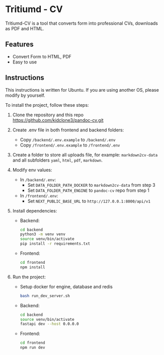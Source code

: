 # Tritiumd - CV

Tritiumd-CV is a tool that converts form into professional CVs, downloads as PDF and HTML.

## Features

- Convert Form to HTML, PDF
- Easy to use

## Instructions

This instructions is written for Ubuntu. If you are using another OS, please modify by yourself.

To install the project, follow these steps:

1. Clone the repository and this repo https://github.com/kidclone3/pandoc-cv.git

2. Create .env file in both frontend and backend folders:

   - Copy `/backend/.env.example` to `/backend/.env`
   - Copy `/frontend/.env.example` to `/frontend/.env`

3. Create a folder to store all uploads file, for example: `markdown2cv-data` and all subfolders `yaml`, `html`, `pdf`, `markdown`.

4. Modify env values:
   - In `/backend/.env`:
     - Set `DATA_FOLDER_PATH_DOCKER` to `markdown2cv-data` from step 3
     - Set `DATA_FOLDER_PATH_ENGINE` to `pandoc-cv` repo from step 1
   - In `/frontend/.env`:
     - Set `NEXT_PUBLIC_BASE_URL` to `http://127.0.0.1:8000/api/v1`
5. Install dependencies:

   - Backend:

     ```bash
     cd backend
     python3 -m venv venv
     source venv/bin/activate
     pip install -r requirements.txt
     ```

   - Frontend:

     ```bash
     cd frontend
     npm install
     ```

6. Run the project:

   - Setup docker for engine, database and redis
     ```bash
     bash run_dev_server.sh
     ```
   - Backend:

     ```bash
     cd backend
     source venv/bin/activate
     fastapi dev --host 0.0.0.0
     ```

   - Frontend:

     ```bash
     cd frontend
     npm run dev
     ```
